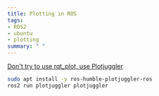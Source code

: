 ```yaml
---
title: Plotting in ROS
tags:
- ROS2
- ubuntu
- plotting
summary: " "
---
```


[Don't try to use rqt_plot, use Plotjuggler](https://robotics.stackexchange.com/questions/102973/rqt-plot-in-ros-2)


```bash
sudo apt install -y ros-humble-plotjuggler-ros
ros2 run plotjuggler plotjuggler
```